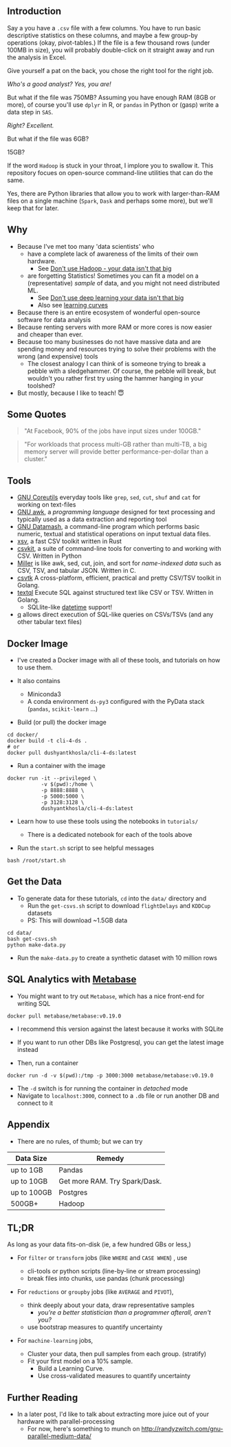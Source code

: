 ## Introduction

Say a you have a `.csv` file with a few columns. You have to run basic descriptive statistics on these columns, and maybe a few group-by operations (okay, pivot-tables.) If the file is a few thousand rows (under 100MB in size), you will probably double-click on it straight away and run the analysis in Excel.  

Give yourself a pat on the back, you chose the right tool for the right job.  

_Who's a good analyst? Yes, you are!_

But what if the file was 750MB? Assuming you have enough RAM (8GB or more), of course you'll use `dplyr` in R, or `pandas` in Python or (gasp) write a data step in `SAS`.  

_Right? Excellent._

But what if the file was 6GB?

15GB?

If the word `Hadoop` is stuck in your throat, I implore you to swallow it.
This repository focues on open-source command-line utilities that can do the same.

Yes, there are Python libraries that allow you to work with larger-than-RAM files on a single machine (`Spark`, `Dask` and perhaps some more), but we'll keep that for later.

## Why

- Because I've met too many 'data scientists' who
  - have a complete lack of awareness of the limits of their own hardware.
    - See [Don't use Hadoop - your data isn't that big](https://www.chrisstucchio.com/blog/2013/hadoop_hatred.html)
  - are forgetting Statistics! Sometimes you can fit a model on a (representative) _sample_ of data, and you might not need distributed ML.
    - See [Don't use deep learning your data isn't that big](https://simplystatistics.org/2017/05/31/deeplearning-vs-leekasso/)
    - Also see [learning curves](http://scikit-learn.org/stable/auto_examples/model_selection/plot_learning_curve.html)
- Because there is an entire ecosystem of wonderful open-source software for data analysis
- Because renting servers with more RAM or more cores is now easier and cheaper than ever.
- Because too many businesses do not have massive data and are spending money and resources trying to solve their problems with the wrong (and expensive) tools
  - The closest analogy I can think of is someone trying to break a pebble with a sledgehammer. Of course, the pebble will break, but wouldn't you rather first try using the hammer hanging in your toolshed?  
- But mostly, because I like to teach! 😇

## Some Quotes

> "At Facebook, 90% of the jobs have input sizes under 100GB."

> "For workloads that process multi-GB rather than multi-TB, a big memory server will provide better performance-per-dollar than a cluster."

## Tools

  - [GNU Coreutils](https://www.gnu.org/software/coreutils/manual/coreutils.html) everyday tools like `grep`, `sed`, `cut`, `shuf` and `cat` for working on text-files
  - [GNU awk](https://www.gnu.org/software/gawk/manual/gawk.html), a _programming language_ designed for text processing and typically used as a data extraction and reporting tool
  - [GNU Datamash](https://www.gnu.org/software/datamash/manual/html_node/Usage-Examples.html), a command-line program which performs basic numeric, textual and statistical operations on input textual data files.
  - [xsv](https://github.com/BurntSushi/xsv), a fast CSV toolkit written in Rust
  - [csvkit](http://csvkit.readthedocs.io/en/1.0.2/), a suite of command-line tools for converting to and working with CSV. Written in Python
  - [Miller](http://johnkerl.org/miller/doc/) is like awk, sed, cut, join, and sort for _name-indexed data_ such as CSV, TSV, and tabular JSON. Written in C.
  - [csvtk](http://bioinf.shenwei.me/csvtk/) A cross-platform, efficient, practical and pretty CSV/TSV toolkit in Golang.
  - [textql](https://github.com/dinedal/textql) Execute SQL against structured text like CSV or TSV. Written in Golang.
    - SQLlite-like [datetime](https://www.sqlite.org/lang_datefunc.html) support!
  - [q](http://harelba.github.io/q/examples.html) allows direct execution of SQL-like queries on CSVs/TSVs (and any other tabular text files)


## Docker Image

- I've created a Docker image with all of these tools, and tutorials on how to use them.
- It also contains
  - Miniconda3
  - A conda environment `ds-py3` configured with the PyData stack (`pandas`, `scikit-learn` ...)

- Build (or pull) the docker image

```
cd docker/
docker build -t cli-4-ds .
# or
docker pull dushyantkhosla/cli-4-ds:latest
```

- Run a container with the image

```
docker run -it --privileged \
           -v $(pwd):/home \
           -p 8888:8888 \
           -p 5000:5000 \
           -p 3128:3128 \
           dushyantkhosla/cli-4-ds:latest
```

- Learn how to use these tools using the notebooks in `tutorials/`
  - There is a dedicated notebook for each of the tools above

- Run the `start.sh` script to see helpful messages

```
bash /root/start.sh
```

## Get the Data

- To generate data for these tutorials, `cd` into the `data/` directory and
  - Run the `get-csvs.sh` script to download `flightDelays` and `KDDCup` datasets
  - PS: This will download ~1.5GB data

```
cd data/
bash get-csvs.sh
python make-data.py
```

  - Run the `make-data.py` to create a synthetic dataset with 10 million rows

## SQL Analytics with [Metabase](https://www.metabase.com/)

- You might want to try out `Metabase`, which has a nice front-end for writing SQL

```
docker pull metabase/metabase:v0.19.0
```
  - I recommend this version against the latest because it works with SQLite
  - If you want to run other DBs like Postgresql, you can get the latest image instead

- Then, run a container

```
docker run -d -v $(pwd):/tmp -p 3000:3000 metabase/metabase:v0.19.0
```

- The `-d` switch is for running the container in _detached_ mode
- Navigate to `localhost:3000`, connect to a `.db` file or run another DB and connect to it

## Appendix

- There are no rules, of thumb; but we can try

Data Size|Remedy
---|---
up to 1GB | Pandas
up to 10GB | Get more RAM. Try Spark/Dask.
up to 100GB | Postgres
500GB+ | Hadoop

## TL;DR

As long as your data fits-on-disk (ie, a few hundred GBs or less,)

- For `filter` or `transform` jobs (like `WHERE` and `CASE WHEN`) , use
  - cli-tools or python scripts (line-by-line or stream processing)
  - break files into chunks, use pandas (chunk processing)

- For `reductions` or `groupby` jobs (like `AVERAGE` and `PIVOT`),
  - think deeply about your data, draw representative samples
    - _you're a better statistician than a programmer afterall, aren't you?_
  - use bootstrap measures to quantify uncertainty

- For `machine-learning` jobs,
  - Cluster your data, then pull samples from each group. (stratify)
  - Fit your first model on a 10% sample.
    - Build a Learning Curve.
    - Use cross-validated measures to quantify uncertainty


## Further Reading

- In a later post, I'd like to talk about extracting more juice out of your hardware with parallel-processing
  - For now, here's something to munch on http://randyzwitch.com/gnu-parallel-medium-data/
